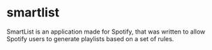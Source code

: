 smartlist
=========

SmartList is an application made for Spotify, that was written to allow Spotify users to generate playlists based on a set of rules.

